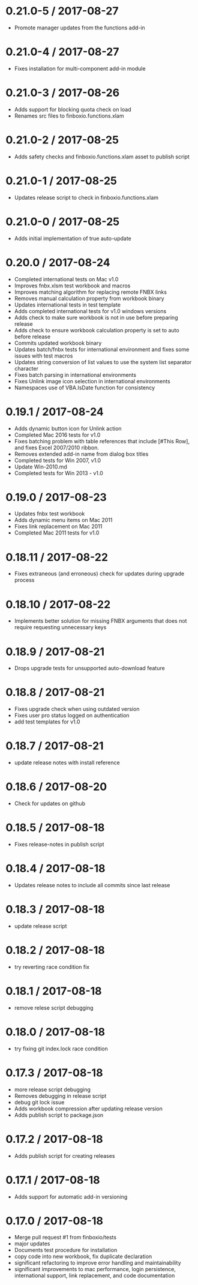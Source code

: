 
0.21.0-5 / 2017-08-27
=====================

  * Promote manager updates from the functions add-in

0.21.0-4 / 2017-08-27
=====================

  * Fixes installation for multi-component add-in module

0.21.0-3 / 2017-08-26
=====================

  * Adds support for blocking quota check on load
  * Renames src files to finboxio.functions.xlam

0.21.0-2 / 2017-08-25
=====================

  * Adds safety checks and finboxio.functions.xlam asset to publish script

0.21.0-1 / 2017-08-25
=====================

  * Updates release script to check in finboxio.functions.xlam

0.21.0-0 / 2017-08-25
=====================

  * Adds initial implementation of true auto-update

0.20.0 / 2017-08-24
===================

  * Completed international tests on Mac v1.0
  * Improves fnbx.xlsm test workbook and macros
  * Improves matching algorithm for replacing remote FNBX links
  * Removes manual calculation property from workbook binary
  * Updates international tests in test template
  * Adds completed international tests for v1.0 windows versions
  * Adds check to make sure workbook is not in use before preparing release
  * Adds check to ensure workbook calculation property is set to auto before release
  * Commits updated workbook binary
  * Updates batch/fnbx tests for international environment and fixes some issues with test macros
  * Updates string conversion of list values to use the system list separator character
  * Fixes batch parsing in international environments
  * Fixes Unlink image icon selection in international environments
  * Namespaces use of VBA.IsDate function for consistency

0.19.1 / 2017-08-24
===================

  * Adds dynamic button icon for Unlink action
  * Completed Mac 2016 tests for v1.0
  * Fixes batching problem with table references that include [#This Row], and fixes Excel 2007/2010 ribbon.
  * Removes extended add-in name from dialog box titles
  * Completed tests for Win 2007, v1.0
  * Update Win-2010.md
  * Completed tests for Win 2013 - v1.0

0.19.0 / 2017-08-23
===================

  * Updates fnbx test workbook
  * Adds dynamic menu items on Mac 2011
  * Fixes link replacement on Mac 2011
  * Completed Mac 2011 tests for v1.0

0.18.11 / 2017-08-22
====================

  * Fixes extraneous (and erroneous) check for updates during upgrade process

0.18.10 / 2017-08-22
====================

  * Implements better solution for missing FNBX arguments that does not require requesting unnecessary keys

0.18.9 / 2017-08-21
===================

  * Drops upgrade tests for unsupported auto-download feature

0.18.8 / 2017-08-21
===================

  * Fixes upgrade check when using outdated version
  * Fixes user pro status logged on authentication
  * add test templates for v1.0

0.18.7 / 2017-08-21
===================

  * update release notes with install reference

0.18.6 / 2017-08-20
===================

  * Check for updates on github

0.18.5 / 2017-08-18
===================

  * Fixes release-notes in publish script

0.18.4 / 2017-08-18
===================

  * Updates release notes to include all commits since last release

0.18.3 / 2017-08-18
===================

  * update release script

0.18.2 / 2017-08-18
===================

  * try reverting race condition fix

0.18.1 / 2017-08-18
===================

  * remove relese script debugging

0.18.0 / 2017-08-18
===================

  * try fixing git index.lock race condition

0.17.3 / 2017-08-18
===================

  * more release script debugging
  * Removes debugging in release script
  * debug git lock issue
  * Adds workbook compression after updating release version
  * Adds publish script to package.json

0.17.2 / 2017-08-18
===================

  * Adds publish script for creating releases

0.17.1 / 2017-08-18
===================

  * Adds support for automatic add-in versioning

0.17.0 / 2017-08-18
==================

  * Merge pull request #1 from finboxio/tests
  * major updates
  * Documents test procedure for installation
  * copy code into new workbook, fix duplicate declaration
  * significant refactoring to improve error handling and maintainability
  * significant improvements to mac performance, login persistence, international support, link replacement, and code documentation
